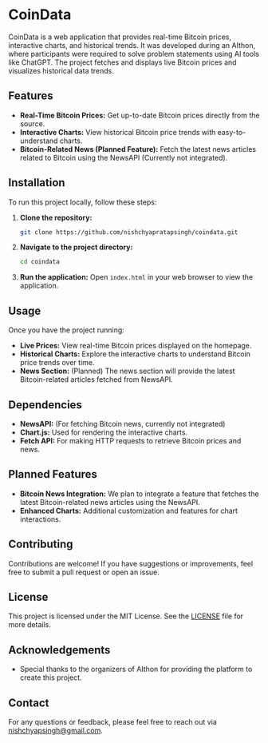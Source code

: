 # CoinData

CoinData is a web application that provides real-time Bitcoin prices, interactive charts, and historical trends. It was developed during an AIthon, where participants were required to solve problem statements using AI tools like ChatGPT. The project fetches and displays live Bitcoin prices and visualizes historical data trends.

## Features

- **Real-Time Bitcoin Prices:** Get up-to-date Bitcoin prices directly from the source.
- **Interactive Charts:** View historical Bitcoin price trends with easy-to-understand charts.
- **Bitcoin-Related News (Planned Feature):** Fetch the latest news articles related to Bitcoin using the NewsAPI (Currently not integrated).

## Installation

To run this project locally, follow these steps:

1. **Clone the repository:**
   ```bash
   git clone https://github.com/nishchyapratapsingh/coindata.git
   ```

2. **Navigate to the project directory:**
   ```bash
   cd coindata
   ```

3. **Run the application:**
   Open `index.html` in your web browser to view the application.

## Usage

Once you have the project running:

- **Live Prices:** View real-time Bitcoin prices displayed on the homepage.
- **Historical Charts:** Explore the interactive charts to understand Bitcoin price trends over time.
- **News Section:** (Planned) The news section will provide the latest Bitcoin-related articles fetched from NewsAPI.

## Dependencies

- **NewsAPI:** (For fetching Bitcoin news, currently not integrated)
- **Chart.js:** Used for rendering the interactive charts.
- **Fetch API:** For making HTTP requests to retrieve Bitcoin prices and news.

## Planned Features

- **Bitcoin News Integration:** We plan to integrate a feature that fetches the latest Bitcoin-related news articles using the NewsAPI.
- **Enhanced Charts:** Additional customization and features for chart interactions.

## Contributing

Contributions are welcome! If you have suggestions or improvements, feel free to submit a pull request or open an issue.

## License

This project is licensed under the MIT License. See the [LICENSE](LICENSE) file for more details.

## Acknowledgements

- Special thanks to the organizers of AIthon for providing the platform to create this project.

## Contact

For any questions or feedback, please feel free to reach out via [nishchyapsingh@gmail.com](mailto:nishchyapsingh@gmail.com).
